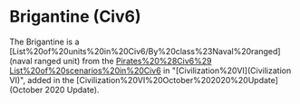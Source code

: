 # Brigantine (Civ6)

The Brigantine is a [List%20of%20units%20in%20Civ6/By%20class%23Naval%20ranged](naval ranged unit) from the [Pirates%20%28Civ6%29](Pirates) [List%20of%20scenarios%20in%20Civ6](scenario) in "[Civilization%20VI](Civilization VI)", added in the [Civilization%20VI%20October%202020%20Update](October 2020 Update).